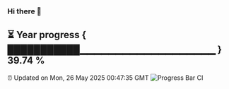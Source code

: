 ### Hi there 👋
⏳ Year progress { ███████████▁▁▁▁▁▁▁▁▁▁▁▁▁▁▁▁▁▁▁ } 39.74 %
---
⏰ Updated on Mon, 26 May 2025 00:47:35 GMT
![Progress Bar CI](https://github.com/Moyi321/Moyi321/workflows/Progress%20Bar%20CI/badge.svg)

